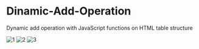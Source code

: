 # Dinamic-Add-Operation
 Dynamic add operation with JavaScript functions on HTML table structure

![1](https://user-images.githubusercontent.com/46317863/51498288-9f9f5a80-1dce-11e9-9e9e-c64872a0b040.PNG)
![2](https://user-images.githubusercontent.com/46317863/51498323-b8a80b80-1dce-11e9-9a0a-cd9155bbf1dc.PNG)
![3](https://user-images.githubusercontent.com/46317863/51498519-7af7b280-1dcf-11e9-8aa3-57b71aaa9026.PNG)
